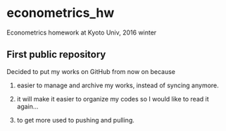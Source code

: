 # econometrics_hw
Econometrics homework at Kyoto Univ, 2016 winter

## First public repository

Decided to put my works on GitHub from now on because

1. easier to manage and archive my works, instead of syncing anymore.

2. it will make it easier to organize my codes so I would like to read it again...

3. to get more used to pushing and pulling.
